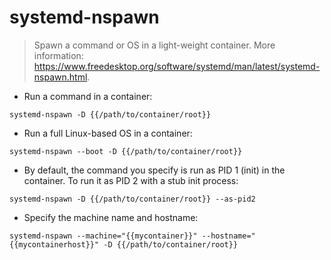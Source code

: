 # systemd-nspawn

> Spawn a command or OS in a light-weight container.
> More information: <https://www.freedesktop.org/software/systemd/man/latest/systemd-nspawn.html>.

- Run a command in a container:

`systemd-nspawn -D {{/path/to/container/root}}`

- Run a full Linux-based OS in a container:

`systemd-nspawn --boot -D {{/path/to/container/root}}`

- By default, the command you specify is run as PID 1 (init) in the container. To run it as PID 2 with a stub init process:

`systemd-nspawn -D {{/path/to/container/root}} --as-pid2`

- Specify the machine name and hostname:

`systemd-nspawn --machine="{{mycontainer}}" --hostname="{{mycontainerhost}}" -D {{/path/to/container/root}}`